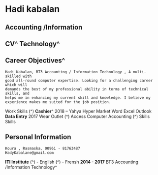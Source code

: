 # Hadi kabalan

## Accounting /Information

## CV^ Technology^

## Career Objectives^

```
Hadi Kabalan, BT3 Accounting / Information Technology , A multi-skilled with
good all-round computer expertise. Looking for a challenging career which will
demands the best of my professional ability in terms of technical skills, and
helps me in enhancing my current skill and knowledge. I believe my
experience makes me suited for the job position.
```
Work Skills (^)
**Cashier**^
2018 – Yahya Hyper Market
Word Excel
Outlook
**Data Entry**
2017
Wear Outlet
(^) Access Computer Accounting
(^) Skills Skills

## Personal Information

```
Koura , Rasmaska. 00961 - 81763487
HadyKabalane@gmail.com
```

**ITI Institute** (^) - English
(^) - Frensh
**2014 - 2017**
BT3 Accounting /Information
Technology^
